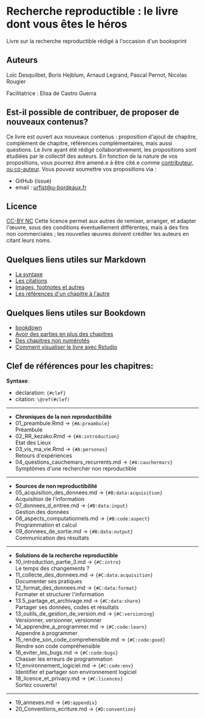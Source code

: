 # Recherche reproductible : le livre dont vous êtes le héros
Livre sur la recherche reproductible rédigé à l'occasion d'un booksprint

## Auteurs
Loïc Desquilbet, Boris Hejblum, Arnaud Legrand, Pascal Pernot, Nicolas Rougier

Facilitatrice : Elisa de Castro Guerra

## Est-il possible de contribuer, de proposer de nouveaux contenus? 
Ce livre est ouvert aux nouveaux contenus : proposition d'ajout de chapitre, complément de chapitre, références complémentaires, mais aussi questions.
Le livre ayant été rédigé collaborativement, les propositions sont étudiées par le collectif des auteurs. 
En fonction de la nature de vos propositions, vous pourrez être amené.e à être cité.e comme [contributeur, ou co-auteur](https://publicationethics.org/authorship). 
Vous pouvez soumettre vos propositions via :
- GitHub (issue)
- email : urfist@u-bordeaux.fr

## Licence
[CC-BY NC](https://creativecommons.org/licenses/by-nc/4.0/)
Cette licence permet aux autres de remixer, arranger, et adapter l'œuvre, sous des conditions éventuellement différentes, mais à des fins non commerciales ; les nouvelles œuvres doivent créditer les auteurs en citant leurs noms. 

## Quelques liens utiles sur Markdown
- [La syntaxe](https://guides.github.com/features/mastering-markdown/)
- [Les citations](https://rmarkdown.rstudio.com/authoring_bibliographies_and_citations.html)
- [Images, footnotes et autres](https://github.com/fletcher/MultiMarkdown/wiki/MultiMarkdown-Syntax-Guide)
- [Les références d'un chapitre à l'autre](https://bookdown.org/yihui/bookdown/cross-references.html)

## Quelques liens utiles sur Bookdown
- [bookdown](https://bookdown.org/)
- [Avoir des parties en plus des chapitres](https://github.com/rstudio/bookdown/issues/221)
- [Des chapitres non numérotés](https://github.com/rstudio/bookdown/issues/218)
- [Comment visualiser le livre avec Rstudio](https://bookdown.org/home/about/)


## Clef de références pour les chapitres:

**Syntaxe**:

* déclaration: `{#clef}`
* citation:    `\@ref(#clef)`

---
* **Chroniques de la non reproductibilité**
* 01_preambule.Rmd                      -> `{#A:preambule}`  
  Préambule
* 02_RR_kezako.Rmd                      -> `{#A:introduction}`  
  Etat des Lieux
* 03_vis_ma_vie.Rmd                     -> `{#A:personas}`  
  Retours d'expériences
* 04_questions_cauchemars_recurrents.md -> `{#A:cauchermars}`  
  Symptômes d'une rechercher non reproductible

---

* **Sources de non reproductibilité**
* 05_acquisition_des_donnees.md      -> `{#B:data:acquisition}`  
  Acquisition de l'information
* 07_donnees_d_entree.md             -> `{#B:data:input}`  
  Gestion des données
* 08_aspects_computationnels.md      -> `{#B:code:aspect}`  
  Programmation et calcul
* 09_donnees_de_sortie.md            -> `{#B:data:output}`  
  Communication des résultats

---

* **Solutions de la recherche reproductible**
* 10_introduction_partie_3.md          -> `{#C:intro}`  
  Le temps des changements ?
* 11_collecte_des_donnees.md           -> `{#C:data:acquisition}`  
  Documenter ses pratiques
* 12_format_des_donnees.md             -> `{#C:data:format}`  
  Formater et structurer l'information
* 13.5_partage_et_archivage.md         -> `{#C:data:share}`  
  Partager ses données, codes et résultats
* 13_outils_de_gestion_de_version.md   -> `{#C:versioning}`  
  Versionner, versionner, versionner 
* 14_apprendre_a_programmer.md         -> `{#C:code:learn}`  
  Appendre à programmer
* 15_rendre_son_code_comprehensible.md -> `{#C:code:good}`  
  Rendre son code compréhensible
* 16_eviter_les_bugs.md                -> `{#C:code:bugs}`  
  Chasser les erreurs de programmation
* 17_environnement_logiciel.md         -> `{#C:code:env}`  
  Identifier et partager son environnement logiciel
* 18_licence_et_privacy.md             -> `{#C:licences}`  
  Sortez couverts!

---

* 19_annexes.md                        -> `{#D:appendix}`  
* 20_Conventions_ecriture.md           -> `{#D:convention}`
  
